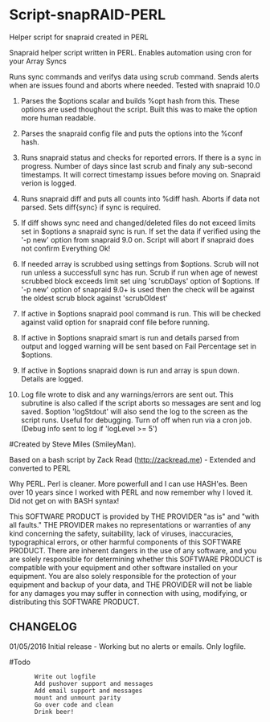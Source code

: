 # Script-snapRAID-PERL
Helper script for snapraid created in PERL


 Snapraid helper script written in PERL. Enables automation using cron for your Array Syncs

 Runs sync commands and verifys data using scrub command. Sends alerts when are issues found
 and aborts where needed. Tested with snapraid 10.0

 1.  Parses the $options scalar and builds %opt hash from this. These options are used
     thoughout the script. Built this was to make the option more human readable.

 2.  Parses the snapraid config file and puts the options into the %conf hash.

 3.  Runs snapraid status and checks for reported errors. If there is a sync in progress.
     Number of days since last scrub and finaly any sub-second timestamps. It will correct
     timestamp issues before moving on. Snapraid verion is logged.

 4.  Runs snapraid diff and puts all counts into %diff hash. Aborts if data not parsed.
     Sets diff{sync} if sync is required.

 5.  If diff shows sync need and changed/deleted files do not exceed limits set in $options
     a snapraid sync is run. If set the data if verified using the '-p new' option from
     snapraid 9.0 on. Script will abort if snapraid does not confirm Everything Ok!

 6.  If needed array is scrubbed using settings from $options. Scrub will not run unless a
     successfull sync has run. Scrub if run when age of newest scrubbed block exceeds limit
     set uing 'scrubDays' option of $options. If '-p new' option of snapraid 9.0+ is used then
     the check will be against the oldest scrub block against 'scrubOldest'

 7.  If active in $options snapraid pool command is run. This will be checked against valid
     option for snapraid conf file before running.

 8.  If active in $options snapraid smart is run and details parsed from output and logged
     warning will be sent based on Fail Percentage set in $options.

 9.  If active in $options snapraid down is run and array is spun down. Details are logged.

 10. Log file wrote to disk and any warnings/errors are sent out. This subrutine is also 
     called if the script aborts so messages are sent and log saved. $option 'logStdout'
     will also send the log to the screen as the script runs. Useful for debugging. Turn of
     off when run via a cron job. (Debug info sent to log if 'logLevel >= 5')



#Created by Steve Miles (SmileyMan).

Based on a bash script by Zack Read (http://zackread.me) - Extended and converted to PERL

Why PERL. Perl is cleaner. More powerfull and I can use HASH'es. Been over 10 years since
I worked with PERL and now remember why I loved it. Did not get on with BASH syntax!

This SOFTWARE PRODUCT is provided by THE PROVIDER "as is" and "with all faults." 
THE PROVIDER makes no representations or warranties of any kind concerning the safety, 
suitability, lack of viruses, inaccuracies, typographical errors, or other harmful 
components of this SOFTWARE PRODUCT. There are inherent dangers in the use of any software,
and you are solely responsible for determining whether this SOFTWARE PRODUCT is compatible
with your equipment and other software installed on your equipment. You are also solely
responsible for the protection of your equipment and backup of your data, and THE PROVIDER
will not be liable for any damages you may suffer in connection with using, modifying, or 
distributing this SOFTWARE PRODUCT. 

 CHANGELOG
 ---------
 01/05/2016 Initial release - Working but no alerts or emails. Only logfile.



#Todo

           Write out logfile
           Add pushover support and messages
           Add email support and messages
           mount and unmount parity
           Go over code and clean
           Drink beer!


